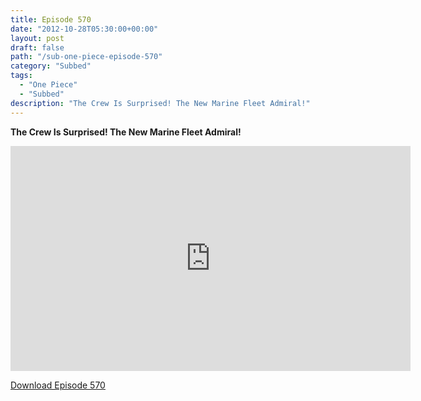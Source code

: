 ```yaml
---
title: Episode 570
date: "2012-10-28T05:30:00+00:00"
layout: post
draft: false
path: "/sub-one-piece-episode-570"
category: "Subbed"
tags:
  - "One Piece"
  - "Subbed"
description: "The Crew Is Surprised! The New Marine Fleet Admiral!"
---
```


**The Crew Is Surprised! The New Marine Fleet Admiral!**

<iframe width="640" height="360" src="https://www.rapidvideo.com/e/G6FRPFFU2G" frameborder="0" marginwidth=0 marginheight=0 scrolling=no allowfullscreen></iframe>

<a href="http://ouo.io/qs/eCodkFEQ?s=https://rapidvid.to/d/https://www.rapidvideo.com/e/G6FRPFFU2G">Download Episode 570</a>
